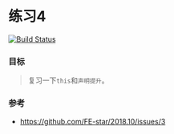 # 练习4

[![Build Status][pass-image]](https://travis-ci.org/SimpleCodeCX/exercise4#)

### 目标

> 复习一下`this`和`声明提升`。

### 参考
- https://github.com/FE-star/2018.10/issues/3


[pass-image]:https://travis-ci.org/SimpleCodeCX/exercise4.svg?branch=master